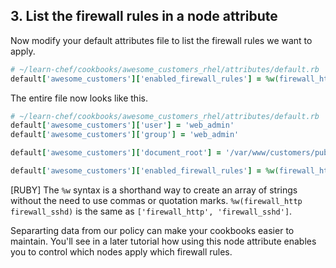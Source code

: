 ## 3. List the firewall rules in a node attribute

Now modify your default attributes file to list the firewall rules we want to apply.

```ruby
# ~/learn-chef/cookbooks/awesome_customers_rhel/attributes/default.rb
default['awesome_customers']['enabled_firewall_rules'] = %w(firewall_http firewall_sshd)
```

The entire file now looks like this.

```ruby
# ~/learn-chef/cookbooks/awesome_customers_rhel/attributes/default.rb
default['awesome_customers']['user'] = 'web_admin'
default['awesome_customers']['group'] = 'web_admin'

default['awesome_customers']['document_root'] = '/var/www/customers/public_html'

default['awesome_customers']['enabled_firewall_rules'] = %w(firewall_http firewall_sshd)
```

[RUBY] The `%w` syntax is a shorthand way to create an array of strings without the need to use commas or quotation marks. `%w(firewall_http firewall_sshd)` is the same as `['firewall_http', 'firewall_sshd']`.

Separarting data from our policy can make your cookbooks easier to maintain. You'll see in a later tutorial how using this node attribute enables you to control which nodes apply which firewall rules.
